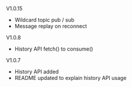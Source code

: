 V1.0.15
- Wildcard topic pub / sub
- Message replay on reconnect

V1.0.8
- History API fetch() to consume()

V1.0.7
- History API added
- README updated to explain history API usage